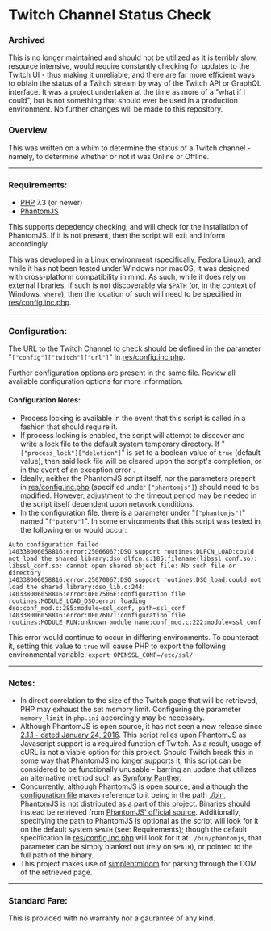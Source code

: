# Twitch Channel Status Check

### Archived

This is no longer maintained and should not be utilized as it is terribly slow, resource intensive, would require constantly checking for updates to the Twitch UI - thus making it unreliable, and there are far more efficient ways to obtain the status of a Twitch stream by way of the Twitch API or GraphQL interface. It was a project undertaken at the time as more of a "what if I could", but is not something that should ever be used in a production environment. No further changes will be made to this repository.

### Overview

This was written on a whim to determine the status of a Twitch channel - namely, to determine whether or not it was Online or Offline.

----

### Requirements:

 * [PHP](https://www.php.net/) 7.3 (or newer)
 * [PhantomJS](https://phantomjs.org/)

This supports depedency checking, and will check for the installation of PhantomJS. If it is not present, then the script will exit and inform accordingly.

This was developed in a Linux environment (specifically, Fedora Linux); and while it has not been tested under Windows nor macOS, it was designed with cross-platform compatibility in mind. As such, while it does rely on external libraries, if such is not discoverable via `$PATH` (or, in the context of Windows, `where`), then the location of such will need to be specified in [res/config.inc.php](res/config.inc.php).

----

### Configuration:

The URL to the Twitch Channel to check should be defined in the parameter "`["config"]["twitch"]["url"]`" in [res/config.inc.php](res/config.inc.php).

Further configuration options are present in the same file. Review all available configuration options for more information.

#### Configuration Notes: 

 * Process locking is available in the event that this script is called in a fashion that should require it.
 * If process locking is enabled, the script will attempt to discover and write a lock file to the default system temporary directory. If "`["process_lock"]["deletion"]`" is set to a boolean value of `true` (default value), then said lock file will be cleared upon the script's completion, or in the event of an exception error .
 * Ideally, neither the PhantomJS script itself, nor the parameters present in [res/config.inc.php](res/config.inc.php) (specified under `["phantomjs"]`) should need to be modified. However, adjustment to the timeout period may be needed in the script itself dependent upon network conditions.
 * In the configuration file, there is a parameter under "`["phantomjs"]`" named "`["putenv"]`". In some environments that this script was tested in, the following error would occur:
 ```
Auto configuration failed
140338006058816:error:25066067:DSO support routines:DLFCN_LOAD:could not load the shared library:dso_dlfcn.c:185:filename(libssl_conf.so): libssl_conf.so: cannot open shared object file: No such file or directory
140338006058816:error:25070067:DSO support routines:DSO_load:could not load the shared library:dso_lib.c:244:
140338006058816:error:0E07506E:configuration file routines:MODULE_LOAD_DSO:error loading dso:conf_mod.c:285:module=ssl_conf, path=ssl_conf
140338006058816:error:0E076071:configuration file routines:MODULE_RUN:unknown module name:conf_mod.c:222:module=ssl_conf
```
 This error would continue to occur in differing environments. To counteract it, setting this value to `true` will cause PHP to export the following environmental variable: `export OPENSSL_CONF=/etc/ssl/`
 
----

### Notes:

 * In direct correlation to the size of the Twitch page that will be retrieved, PHP may exhaust the set memory limit. Configuring the parameter `memory_limit` in `php.ini` accordingly may be necessary.
 * Although PhantomJS is open source, it has not seen a new release since [2.1.1 - dated January 24, 2016](https://github.com/ariya/phantomjs/releases/tag/2.1.1). This script relies upon PhantomJS as Javascript support is a required function of Twitch. As a result, usage of cURL is not a viable option for this project. Should Twitch break this in some way that PhantomJS no longer supports it, this script can be considered to be functionally unusable - barring an update that utilizes an alternative method such as [Symfony Panther](https://github.com/symfony/panther).
 * Concurrently, although PhantomJS is open source, and although the [configuration file](res/config.inc.php) makes reference to it being in the path [./bin](bin/), PhantomJS is not distributed as a part of this project. Binaries should instead be retrieved from [PhantomJS' official source](https://phantomjs.org/). Additionally, specifying the path to PhantomJS is optional as the script will look for it on the default system `$PATH` (see: Requirements); though the default specification in [res/config.inc.php](res/config.inc.php) will look for it at `./bin/phantomjs`, that parameter can be simply blanked out (rely on `$PATH`), or pointed to the full path of the binary.
 * This project makes use of [simplehtmldom](https://github.com/simplehtmldom/simplehtmldom) for parsing through the DOM of the retrieved page.

----

### Standard Fare:

This is provided with no warranty nor a gaurantee of any kind.
